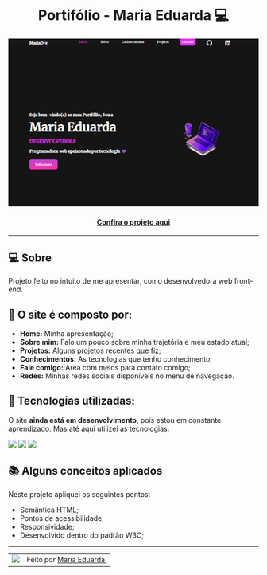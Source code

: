 <h1 align="center">Portifólio - Maria Eduarda 💻</h1>

![Imagem do projeto finalizado](assets/images/portifolio.png)

<h4 align="center"><a href="https://eduardacoffacci.github.io/meu-portifolio/">Confira o projeto aqui</a></h4>

---
## 💻 Sobre


Projeto feito no intuito de me apresentar, como desenvolvedora web front-end.

## 🤯 O site é composto por:

- **Home:** Minha apresentação;
- **Sobre mim:** Falo um pouco sobre minha trajetória e meu estado atual;
- **Projetos:** Alguns projetos recentes que fiz;
- **Conhecimentos:** As tecnologias que tenho conhecimento;
- **Fale comigo:** Área com meios para contato comigo;
- **Redes:** Minhas redes sociais disponíveis no menu de navegação.


## 🧠 Tecnologias utilizadas:

O site **ainda está em desenvolvimento**, pois estou em constante aprendizado. Mas até aqui utilizei as tecnologias:

<div>
    <img src="https://img.shields.io/badge/HTML5-E34F26?style=for-the-badge&logo=html5&logoColor=white" />
    <img src="https://img.shields.io/badge/CSS3-1572B6?style=for-the-badge&logo=css3&logoColor=white" />
    <img src="https://img.shields.io/badge/JavaScript-F7DF1E?style=for-the-badge&logo=javascript&logoColor=black" />
</div>

## 📚 Alguns conceitos aplicados

Neste projeto apliquei os seguintes pontos:
+ Semântica HTML;
+ Pontos de acessibilidade;
+ Responsividade;
+ Desenvolvido dentro do padrão W3C;
---

<table>
  <tr>
    <td>
      <img src="https://github.com/EduardaCoffacci.png" width="100px" />
    </td>
    <td>
      Feito por <a href="https://github.com/EduardaCoffacci">Maria Eduarda.</a>
    </td>
  </tr>
</table>

